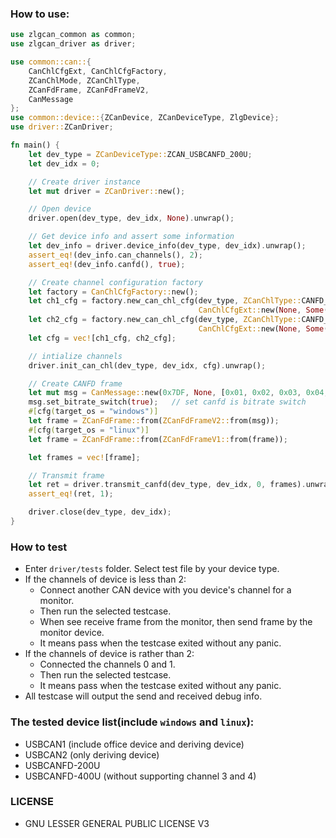 ### How to use:
```rust
use zlgcan_common as common;
use zlgcan_driver as driver;

use common::can::{
    CanChlCfgExt, CanChlCfgFactory,
    ZCanChlMode, ZCanChlType,
    ZCanFdFrame, ZCanFdFrameV2,
    CanMessage
};
use common::device::{ZCanDevice, ZCanDeviceType, ZlgDevice};
use driver::ZCanDriver;

fn main() {
    let dev_type = ZCanDeviceType::ZCAN_USBCANFD_200U;
    let dev_idx = 0;

    // Create driver instance
    let mut driver = ZCanDriver::new();

    // Open device
    driver.open(dev_type, dev_idx, None).unwrap();

    // Get device info and assert some information
    let dev_info = driver.device_info(dev_type, dev_idx).unwrap();
    assert_eq!(dev_info.can_channels(), 2);
    assert_eq!(dev_info.canfd(), true);

    // Create channel configuration factory
    let factory = CanChlCfgFactory::new();
    let ch1_cfg = factory.new_can_chl_cfg(dev_type, ZCanChlType::CANFD_ISO, ZCanChlMode::Normal, 500_000,
                                          CanChlCfgExt::new(None, Some(1_000_000), None, None, None, None)).unwrap();
    let ch2_cfg = factory.new_can_chl_cfg(dev_type, ZCanChlType::CANFD_ISO, ZCanChlMode::Normal, 500_000,
                                          CanChlCfgExt::new(None, Some(1_000_000), None, None, None, None)).unwrap();
    let cfg = vec![ch1_cfg, ch2_cfg];

    // intialize channels
    driver.init_can_chl(dev_type, dev_idx, cfg).unwrap();

    // Create CANFD frame
    let mut msg = CanMessage::new(0x7DF, None, [0x01, 0x02, 0x03, 0x04, 0x05], true, false, None).unwrap();
    msg.set_bitrate_switch(true);   // set canfd is bitrate switch
    #[cfg(target_os = "windows")]
    let frame = ZCanFdFrame::from(ZCanFdFrameV2::from(msg));
    #[cfg(target_os = "linux")]
    let frame = ZCanFdFrame::from(ZCanFdFrameV1::from(frame));

    let frames = vec![frame];

    // Transmit frame
    let ret = driver.transmit_canfd(dev_type, dev_idx, 0, frames).unwrap();
    assert_eq!(ret, 1);

    driver.close(dev_type, dev_idx);
}
```

### How to test
  * Enter `driver/tests` folder. Select test file by your device type.
  * If the channels of device is less than 2:
    * Connect another CAN device with you device's channel for a monitor.
    * Then run the selected testcase.
    * When see receive frame from the monitor, then send frame by the monitor device.
    * It means pass when the testcase exited without any panic.
  * If the channels of device is rather than 2:
    * Connected the channels 0 and 1.
    * Then run the selected testcase.
    * It means pass when the testcase exited without any panic.
  * All testcase will output the send and received debug info.

### The tested device list(include `windows` and `linux`):
  * USBCAN1 (include office device and deriving device)
  * USBCAN2 (only deriving device)
  * USBCANFD-200U
  * USBCANFD-400U (without supporting channel 3 and 4)

### LICENSE
  * GNU LESSER GENERAL PUBLIC LICENSE V3
